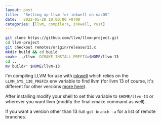 ```yaml
---
layout: post
title:  "Setting up llvm for inkwell on macOS"
date:   2022-05-28 10:00:00 +0700
categories: [llvm, compilers, inkwell, rust]
---
```


```bash
git clone https://github.com/llvm/llvm-project.git
cd llvm-project
git checkout remotes/origin/release/13.x
mkdir build && cd build
cmake ../llvm -DCMAKE_INSTALL_PREFIX=$HOME/llvm-13
cd ..
mv build/* $HOME/llvm-13
```

I'm compiling LLVM for use with [inkwell](https://thedan64.github.io/inkwell/inkwell/index.html) which relies on the `LLVM_SYS_130_PREFIX`
env variable to find llvm (for llvm 13 of course, it's different for other versions [more here](https://crates.io/crates/llvm-sys#llvm-compatibility)). 

After installing modify your shell to set this variable to `$HOME/llvm-13` or wherever you want llvm (modify the final cmake command as well).

If you want a version other than 13 run `git branch -a` for a list of remote branches.
